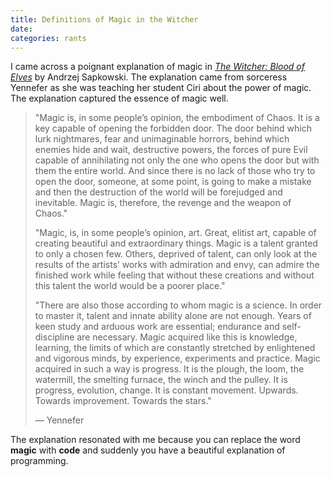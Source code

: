 ```yaml
---
title: Definitions of Magic in the Witcher
date: 
categories: rants
---
```


I came across a poignant explanation of magic in <cite><a href="https://www.amazon.com/Blood-Elves-Witcher-Book-1-ebook/dp/B00276HAEY/ref=sr_1_2?crid=3KTRRCM2O4GMC&keywords=the+witcher+blood+of+elves&qid=1574995050&sprefix=the+witcher+blood+of%2Caps%2C318&sr=8-2">The Witcher: Blood of Elves</a></cite> by Andrzej Sapkowski. The explanation came from sorceress Yennefer as she was teaching her student Ciri about the power of magic. The explanation captured the essence of magic well.

> "Magic is, in some people’s opinion, the embodiment of Chaos. It is a key capable of opening the forbidden door. The door behind which lurk nightmares, fear and unimaginable horrors, behind which enemies hide and wait, destructive powers, the forces of pure Evil capable of annihilating not only the one who opens the door but with them the entire world. And since there is no lack of those who try to open the door, someone, at some point, is going to make a mistake and then the destruction of the world will be forejudged and inevitable. Magic is, therefore, the revenge and the weapon of Chaos."
>
> "Magic, is, in some people’s opinion, art. Great, elitist art, capable of creating beautiful and extraordinary things. Magic is a talent granted to only a chosen few. Others, deprived of talent, can only look at the results of the artists’ works with admiration and envy, can admire the finished work while feeling that without these creations and without this talent the world would be a poorer place."
>
> "There are also those according to whom magic is a science. In order to master it, talent and innate ability alone are not enough. Years of keen study and arduous work are essential; endurance and self-discipline are necessary. Magic acquired like this is knowledge, learning, the limits of which are constantly stretched by enlightened and vigorous minds, by experience, experiments and practice. Magic acquired in such a way is progress. It is the plough, the loom, the watermill, the smelting furnace, the winch and the pulley. It is progress, evolution, change. It is constant movement. Upwards. Towards improvement. Towards the stars."
>
> &mdash; Yennefer

The explanation resonated with me because you can replace the word **magic** with **code** and suddenly you have a beautiful explanation of programming.